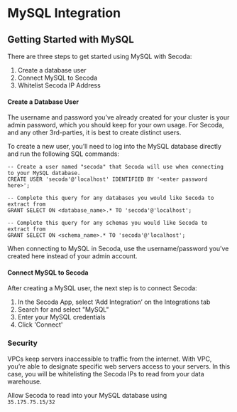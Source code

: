 # MySQL Integration

## **Getting Started with MySQL** <a href="#h_3a4bfd6458" id="h_3a4bfd6458"></a>

There are three steps to get started using MySQL with Secoda:

1. Create a database user
2. Connect MySQL to Secoda
3. Whitelist Secoda IP Address

#### **Create a Database User** <a href="#h_b3f5c96bd0" id="h_b3f5c96bd0"></a>

The username and password you’ve already created for your cluster is your admin password, which you should keep for your own usage. For Secoda, and any other 3rd-parties, it is best to create distinct users.

To create a new user, you’ll need to log into the MySQL database directly and run the following SQL commands:

```
-- Create a user named "secoda" that Secoda will use when connecting to your MySQL database. 
CREATE USER 'secoda'@'localhost' IDENTIFIED BY '<enter password here>'; 

-- Complete this query for any databases you would like Secoda to extract from
GRANT SELECT ON <database_name>.* TO 'secoda'@'localhost';

-- Complete this query for any schemas you would like Secoda to extract from
GRANT SELECT ON <schema_name>.* TO 'secoda'@'localhost';
```

When connecting to MySQL in Secoda, use the username/password you’ve created here instead of your admin account.

#### **Connect MySQL to Secoda** <a href="#h_bd556b4862" id="h_bd556b4862"></a>

After creating a MySQL user, the next step is to connect Secoda:

1. In the Secoda App, select ‘Add Integration’ on the Integrations tab
2. Search for and select "MySQL"
3. Enter your MySQL credentials
4. Click 'Connect'

### **Security** <a href="#h_fb194eceed" id="h_fb194eceed"></a>

VPCs keep servers inaccessible to traffic from the internet. With VPC, you’re able to designate specific web servers access to your servers. In this case, you will be whitelisting the Secoda IPs to read from your data warehouse.

Allow Secoda to read into your MySQL database using\
`35.175.75.15/32`
